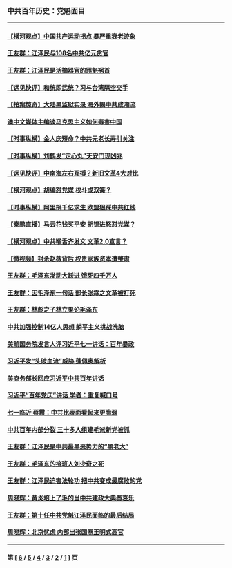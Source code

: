 ### 中共百年历史：党魁面目
---
#### [【横河观点】中国共产运动拐点 暴严重衰老迹象](../../pages/nf1176107/n13388333.md?11280430) 
#### [王友群：江泽民与108名中共亿元贪官](../../pages/nf1176107/n13352358.md?11280430) 
#### [王友群：江泽民是活摘器官的罪魁祸首](../../pages/nf1176107/n13336903.md?11280430) 
#### [【远见快评】和统即武统？习与台湾隔空交手](../../pages/nf1176107/n13297739.md?11280430) 
#### [【拍案惊奇】大陆黑监狱实录 海外揭中共成潮流](../../pages/nf1176107/n13288853.md?11280430) 
#### [澳中文媒体主编谈马克思主义如何毒害中国](../../pages/nf1176107/n13257387.md?11280430) 
#### [【时事纵横】金人庆短命？中共元老长寿引关注](../../pages/nf1176107/n13217934.md?11280430) 
#### [【时事纵横】刘鹤发“定心丸”天安门现凶兆](../../pages/nf1176107/n13215416.md?11280430) 
#### [【远见快评】中南海左右互搏？新旧文革4大对比](../../pages/nf1176107/n13214745.md?11280430) 
#### [【横河观点】胡编怼党媒 权斗或双簧？](../../pages/nf1176107/n13210864.md?11280430) 
#### [【时事纵横】阿里捐千亿求生 欧盟狠踩中共红线](../../pages/nf1176107/n13206431.md?11280430) 
#### [【秦鹏直播】马云花钱买平安 胡锡进怒怼党媒？](../../pages/nf1176107/n13206392.md?11280430) 
#### [【横河观点】中共喉舌齐发文 文革2.0宣言？](../../pages/nf1176107/n13201248.md?11280430) 
#### [【微视频】封杀赵薇背后 权贵家族资本遭整肃](../../pages/nf1176107/n13197798.md?11280430) 
#### [王友群：毛泽东发动大跃进 饿死四千万人](../../pages/nf1176107/n13177158.md?11280430) 
#### [王友群：因毛泽东一句话 部长张霖之文革被打死](../../pages/nf1176107/n13161711.md?11280430) 
#### [王友群：林彪之子林立果论毛泽东](../../pages/nf1176107/n13128622.md?11280430) 
#### [中共加强控制14亿人思想 躺平主义挑战洗脑](../../pages/nf1176107/n13094299.md?11280430) 
#### [美前国务院发言人评习近平七一讲话：百年暴政](../../pages/nf1176107/n13066986.md?11280430) 
#### [习近平发“头破血流”威胁 蓬佩奥解析](../../pages/nf1176107/n13063604.md?11280430) 
#### [美商务部长回应习近平中共百年讲话](../../pages/nf1176107/n13062903.md?11280430) 
#### [习近平“百年党庆”讲话 学者：重复喊口号](../../pages/nf1176107/n13061411.md?11280430) 
#### [七一临近 蔡霞：中共比表面看起来更脆弱](../../pages/nf1176107/n13056418.md?11280430) 
#### [中共百年内部分裂 三十多人组建毛派新党被抓](../../pages/nf1176107/n13044023.md?11280430) 
#### [王友群：江泽民是中共最黑恶势力的“黑老大”](../../pages/nf1176107/n13022180.md?11280430) 
#### [王友群：毛泽东的接班人刘少奇之死](../../pages/nf1176107/n12991772.md?11280430) 
#### [王友群：江泽民迫害法轮功 把中共变成最腐败的党](../../pages/nf1176107/n12947347.md?11280430) 
#### [周晓辉：黄炎培上了毛的当中共建政大典奏哀乐](../../pages/nf1176107/n12942780.md?11280430) 
#### [王友群：第十任中共党魁江泽民面临的最后结局](../../pages/nf1176107/n12933748.md?11280430) 
#### [周晓辉：北京忧虑 内部出张国焘王明式高官](../../pages/nf1176107/n12931709.md?11280430) 

---
#### 第 [ [6](./6.md?11280430) / [5](./5.md?11280430) / [4](./4.md?11280430) / [3](./3.md?11280430) / [2](./2.md?11280430) / [1](./1.md?11280430) ] 页
